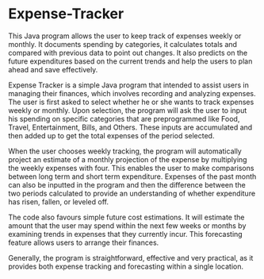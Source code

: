 # Expense-Tracker
This Java program allows the user to keep track of expenses weekly or monthly. It documents spending by categories, it calculates totals and compared with previous data to point out changes. It also predicts on the future expenditures based on the current trends and help the users to plan ahead and save effectively.


Expense Tracker is a simple Java program that intended to assist users in managing their finances, which involves recording and analyzing expenses. The user is first asked to select whether he or she wants to track expenses weekly or monthly. Upon selection, the program will ask the user to input his spending on specific categories that are preprogrammed like Food, Travel, Entertainment, Bills, and Others. These inputs are accumulated and then added up to get the total expenses of the period selected.

When the user chooses weekly tracking, the program will automatically project an estimate of a monthly projection of the expense by multiplying the weekly expenses with four. This enables the user to make comparisons between long term and short term expenditure. Expenses of the past month can also be inputted in the program and then the difference between the two periods calculated to provide an understanding of whether expenditure has risen, fallen, or leveled off.

The code also favours simple future cost estimations. It will estimate the amount that the user may spend within the next few weeks or months by examining trends in expenses that they currently incur. This forecasting feature allows users to arrange their finances.

Generally, the program is straightforward, effective and very practical, as it provides both expense tracking and forecasting within a single location.
